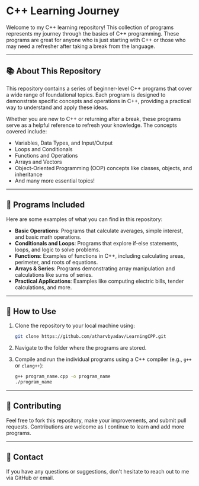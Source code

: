 # C++ Learning Journey

Welcome to my C++ learning repository! This collection of programs represents my journey through the basics of C++ programming. These programs are great for anyone who is just starting with C++ or those who may need a refresher after taking a break from the language.

---

## 📚 About This Repository

This repository contains a series of beginner-level C++ programs that cover a wide range of foundational topics. Each program is designed to demonstrate specific concepts and operations in C++, providing a practical way to understand and apply these ideas.

Whether you are new to C++ or returning after a break, these programs serve as a helpful reference to refresh your knowledge. The concepts covered include:

- Variables, Data Types, and Input/Output
- Loops and Conditionals
- Functions and Operations
- Arrays and Vectors
- Object-Oriented Programming (OOP) concepts like classes, objects, and inheritance
- And many more essential topics!

---

## 🌟 Programs Included

Here are some examples of what you can find in this repository:

- **Basic Operations**: Programs that calculate averages, simple interest, and basic math operations.
- **Conditionals and Loops**: Programs that explore if-else statements, loops, and logic to solve problems.
- **Functions**: Examples of functions in C++, including calculating areas, perimeter, and roots of equations.
- **Arrays & Series**: Programs demonstrating array manipulation and calculations like sums of series.
- **Practical Applications**: Examples like computing electric bills, tender calculations, and more.

---

## 🚀 How to Use

1. Clone the repository to your local machine using:

   ```bash
   git clone https://github.com/atharvbyadav/LearningCPP.git
   ```
2. Navigate to the folder where the programs are stored.
3. Compile and run the individual programs using a C++ compiler (e.g., `g++` or `clang++`):

    ```bash
    g++ program_name.cpp -o program_name
    ./program_name
    ```
---

## 🤝 Contributing

Feel free to fork this repository, make your improvements, and submit pull requests. Contributions are welcome as I continue to learn and add more programs.

---

## 📝 Contact

If you have any questions or suggestions, don't hesitate to reach out to me via GitHub or email.